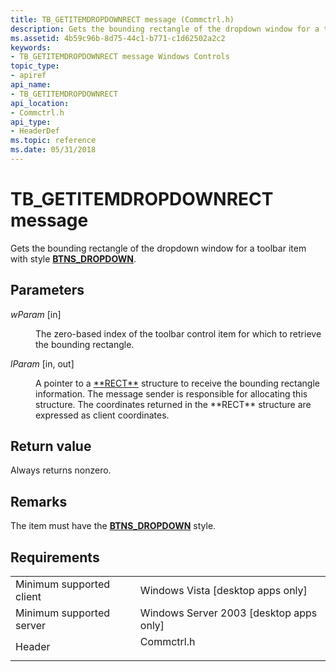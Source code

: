 ```yaml
---
title: TB_GETITEMDROPDOWNRECT message (Commctrl.h)
description: Gets the bounding rectangle of the dropdown window for a toolbar item with style BTNS\_DROPDOWN.
ms.assetid: 4b59c96b-8d75-44c1-b771-c1d62502a2c2
keywords:
- TB_GETITEMDROPDOWNRECT message Windows Controls
topic_type:
- apiref
api_name:
- TB_GETITEMDROPDOWNRECT
api_location:
- Commctrl.h
api_type:
- HeaderDef
ms.topic: reference
ms.date: 05/31/2018
---
```


# TB\_GETITEMDROPDOWNRECT message

Gets the bounding rectangle of the dropdown window for a toolbar item with style [**BTNS\_DROPDOWN**](toolbar-control-and-button-styles.md).

## Parameters

<dl> <dt>

*wParam* \[in\]
</dt> <dd>

The zero-based index of the toolbar control item for which to retrieve the bounding rectangle.

</dd> <dt>

*lParam* \[in, out\]
</dt> <dd>A pointer to a <a href="/previous-versions//dd162897(v=vs.85)">**RECT**</a> structure to receive the bounding rectangle information. The message sender is responsible for allocating this structure. The coordinates returned in the **RECT** structure are expressed as client coordinates.</dd> </dl>

## Return value

Always returns nonzero.

## Remarks

The item must have the [**BTNS\_DROPDOWN**](toolbar-control-and-button-styles.md) style.

## Requirements



|                                     |                                                                                       |
|-------------------------------------|---------------------------------------------------------------------------------------|
| Minimum supported client<br/> | Windows Vista \[desktop apps only\]<br/>                                        |
| Minimum supported server<br/> | Windows Server 2003 \[desktop apps only\]<br/>                                  |
| Header<br/>                   | <dl> <dt>Commctrl.h</dt> </dl> |



 

